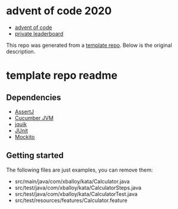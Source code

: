 # advent of code 2020

- [advent of code](https://adventofcode.com/)
- [private leaderboard](https://adventofcode.com/2020/leaderboard/private/view/583224)

This repo was generated from a  [template repo](https://github.com/diskostu/kata-template-java). Below is the original description.

# template repo readme

## Dependencies

- [AssertJ](https://github.com/joel-costigliola/assertj-core)
- [Cucumber JVM](https://github.com/cucumber/cucumber-jvm)
- [jquik](https://github.com/jlink/jqwik)
- [JUnit](https://github.com/junit-team/junit5)
- [Mockito](https://github.com/mockito/mockito)

## Getting started

The following files are just examples, you can remove them:

- src/main/java/com/xballoy/kata/Calculator.java
- src/test/java/com/xballoy/kata/CalculatorSteps.java
- src/test/java/com/xballoy/kata/CalculatorTest.java
- src/test/resources/features/Calculator.feature
